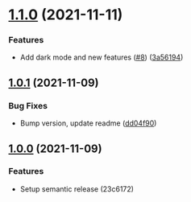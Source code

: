 # [1.1.0](https://github.com/Manoonchai/learn/compare/v1.0.1...v1.1.0) (2021-11-11)


### Features

* Add dark mode and new features ([#8](https://github.com/Manoonchai/learn/issues/8)) ([3a56194](https://github.com/Manoonchai/learn/commit/3a561944321ea99aa08879255426fc00b3822f4e))

## [1.0.1](https://github.com/Manoonchai/learn/compare/v1.0.0...v1.0.1) (2021-11-09)


### Bug Fixes

* Bump version, update readme ([dd04f90](https://github.com/Manoonchai/learn/commit/dd04f901cefc26584dd276264ffe6a0fd4d80cc7))

## [1.0.0](https://github.com/Manoonchai/learn/compare/v1.0.0) (2021-11-09)

### Features

* Setup semantic release (23c6172)
